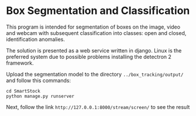 Box Segmentation and Classification
====

This program is intended for segmentation of boxes on the image, video and webcam with subsequent classification into classes: open and closed, identification anomalies.

The solution is presented as a web service written in django. 
Linux is the preferred system due to possible problems installing the detectron 2 framework.

Upload the segmentation model to the directory ```../box_tracking/output/``` and follow this commands:

```
cd SmartStock
python manage.py runserver
```
Next, follow the link ```http://127.0.0.1:8000/stream/screen/``` to see the result

